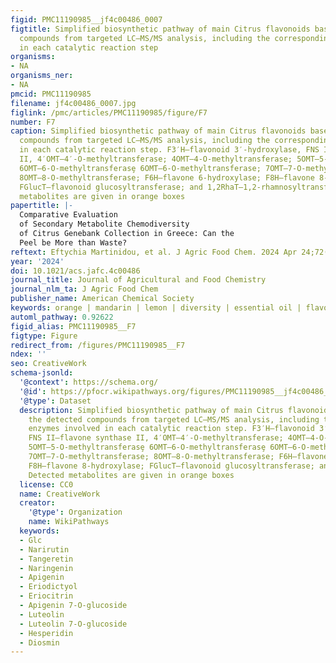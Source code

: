 ```yaml
---
figid: PMC11190985__jf4c00486_0007
figtitle: Simplified biosynthetic pathway of main Citrus flavonoids based on the detected
  compounds from targeted LC–MS/MS analysis, including the corresponding enzymes involved
  in each catalytic reaction step
organisms:
- NA
organisms_ner:
- NA
pmcid: PMC11190985
filename: jf4c00486_0007.jpg
figlink: /pmc/articles/PMC11190985/figure/F7
number: F7
caption: Simplified biosynthetic pathway of main Citrus flavonoids based on the detected
  compounds from targeted LC–MS/MS analysis, including the corresponding enzymes involved
  in each catalytic reaction step. F3′H—flavonoid 3′-hydroxylase, FNS II—flavone synthase
  II, 4′OMT—4′-O-methyltransferase; 4OMT—4-O-methyltransferase; 5OMT—5-O-methyltransferasȩ
  6OMT—6-O-methyltransferasȩ 6OMT—6-O-methyltransferase; 7OMT—7-O-methyltransferase;
  8OMT—8-O-methyltransferase; F6H—flavone 6-hydroxylase; F8H—flavone 8-hydroxylase;
  FGlucT—flavonoid glucosyltransferase; and 1,2RhaT—1,2-rhamnosyltransferase. Detected
  metabolites are given in orange boxes
papertitle: |-
  Comparative Evaluation
  of Secondary Metabolite Chemodiversity
  of Citrus Genebank Collection in Greece: Can the
  Peel be More than Waste?
reftext: Eftychia Martinidou, et al. J Agric Food Chem. 2024 Apr 24;72(16).
year: '2024'
doi: 10.1021/acs.jafc.4c00486
journal_title: Journal of Agricultural and Food Chemistry
journal_nlm_ta: J Agric Food Chem
publisher_name: American Chemical Society
keywords: orange | mandarin | lemon | diversity | essential oil | flavonoids | carotenoids
automl_pathway: 0.92622
figid_alias: PMC11190985__F7
figtype: Figure
redirect_from: /figures/PMC11190985__F7
ndex: ''
seo: CreativeWork
schema-jsonld:
  '@context': https://schema.org/
  '@id': https://pfocr.wikipathways.org/figures/PMC11190985__jf4c00486_0007.html
  '@type': Dataset
  description: Simplified biosynthetic pathway of main Citrus flavonoids based on
    the detected compounds from targeted LC–MS/MS analysis, including the corresponding
    enzymes involved in each catalytic reaction step. F3′H—flavonoid 3′-hydroxylase,
    FNS II—flavone synthase II, 4′OMT—4′-O-methyltransferase; 4OMT—4-O-methyltransferase;
    5OMT—5-O-methyltransferasȩ 6OMT—6-O-methyltransferasȩ 6OMT—6-O-methyltransferase;
    7OMT—7-O-methyltransferase; 8OMT—8-O-methyltransferase; F6H—flavone 6-hydroxylase;
    F8H—flavone 8-hydroxylase; FGlucT—flavonoid glucosyltransferase; and 1,2RhaT—1,2-rhamnosyltransferase.
    Detected metabolites are given in orange boxes
  license: CC0
  name: CreativeWork
  creator:
    '@type': Organization
    name: WikiPathways
  keywords:
  - Glc
  - Narirutin
  - Tangeretin
  - Naringenin
  - Apigenin
  - Eriodictyol
  - Eriocitrin
  - Apigenin 7-O-glucoside
  - Luteolin
  - Luteolin 7-O-glucoside
  - Hesperidin
  - Diosmin
---
```

